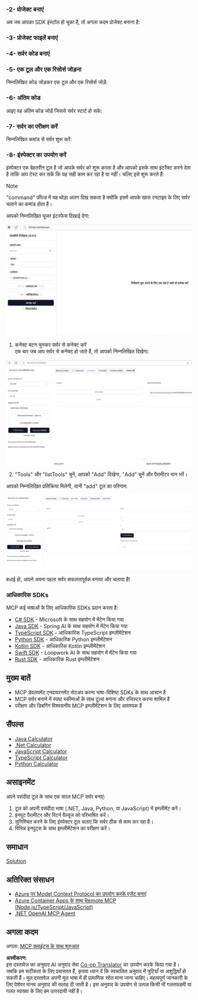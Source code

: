 <!--
CO_OP_TRANSLATOR_METADATA:
{
  "original_hash": "262e6e510f0c3fe1e36180eadcd67c33",
  "translation_date": "2025-06-02T17:25:22+00:00",
  "source_file": "03-GettingStarted/01-first-server/README.md",
  "language_code": "hi"
}
-->
### -2- प्रोजेक्ट बनाएं

अब जब आपका SDK इंस्टॉल हो चुका है, तो अगला कदम प्रोजेक्ट बनाना है: 

### -3- प्रोजेक्ट फाइलें बनाएं

### -4- सर्वर कोड बनाएं

### -5- एक टूल और एक रिसोर्स जोड़ना

निम्नलिखित कोड जोड़कर एक टूल और एक रिसोर्स जोड़ें:

### -6- अंतिम कोड

आइए वह अंतिम कोड जोड़ें जिससे सर्वर स्टार्ट हो सके:

### -7- सर्वर का परीक्षण करें

निम्नलिखित कमांड से सर्वर शुरू करें:

### -8- इंस्पेक्टर का उपयोग करें

इंस्पेक्टर एक बेहतरीन टूल है जो आपके सर्वर को शुरू करता है और आपको इसके साथ इंटरैक्ट करने देता है ताकि आप टेस्ट कर सकें कि यह सही काम कर रहा है या नहीं। चलिए इसे शुरू करते हैं:

> [!NOTE]
> "command" फ़ील्ड में यह थोड़ा अलग दिख सकता है क्योंकि इसमें आपके खास रनटाइम के लिए सर्वर चलाने का कमांड होता है।

आपको निम्नलिखित यूजर इंटरफेस दिखाई देगा:

![Connect](../../../../translated_images/connect.141db0b2bd05f096fb1dd91273771fd8b2469d6507656c3b0c9df4b3c5473929.hi.png)

1. कनेक्ट बटन चुनकर सर्वर से कनेक्ट करें  
  एक बार जब आप सर्वर से कनेक्ट हो जाते हैं, तो आपको निम्नलिखित दिखेगा:

  ![Connected](../../../../translated_images/connected.73d1e042c24075d386cacdd4ee7cd748c16364c277d814e646ff2f7b5eefde85.hi.png)

2. "Tools" और "listTools" चुनें, आपको "Add" दिखेगा, "Add" चुनें और पैरामीटर मान भरें।

  आपको निम्नलिखित प्रतिक्रिया मिलेगी, यानी "add" टूल का परिणाम:

  ![Result of running add](../../../../translated_images/ran-tool.a5a6ee878c1369ec1e379b81053395252a441799dbf23416c36ddf288faf8249.hi.png)

बधाई हो, आपने अपना पहला सर्वर सफलतापूर्वक बनाया और चलाया है!

### आधिकारिक SDKs

MCP कई भाषाओं के लिए आधिकारिक SDKs प्रदान करता है:
- [C# SDK](https://github.com/modelcontextprotocol/csharp-sdk) - Microsoft के साथ सहयोग में मेंटेन किया गया
- [Java SDK](https://github.com/modelcontextprotocol/java-sdk) - Spring AI के साथ सहयोग में मेंटेन किया गया
- [TypeScript SDK](https://github.com/modelcontextprotocol/typescript-sdk) - आधिकारिक TypeScript इम्प्लीमेंटेशन
- [Python SDK](https://github.com/modelcontextprotocol/python-sdk) - आधिकारिक Python इम्प्लीमेंटेशन
- [Kotlin SDK](https://github.com/modelcontextprotocol/kotlin-sdk) - आधिकारिक Kotlin इम्प्लीमेंटेशन
- [Swift SDK](https://github.com/modelcontextprotocol/swift-sdk) - Loopwork AI के साथ सहयोग में मेंटेन किया गया
- [Rust SDK](https://github.com/modelcontextprotocol/rust-sdk) - आधिकारिक Rust इम्प्लीमेंटेशन

## मुख्य बातें

- MCP डेवलपमेंट एनवायरनमेंट सेटअप करना भाषा-विशिष्ट SDKs के साथ आसान है
- MCP सर्वर बनाने में स्पष्ट स्कीमाओं के साथ टूल्स बनाना और रजिस्टर करना शामिल है
- परीक्षण और डिबगिंग विश्वसनीय MCP इम्प्लीमेंटेशन के लिए आवश्यक हैं

## सैंपल्स

- [Java Calculator](../samples/java/calculator/README.md)
- [.Net Calculator](../../../../03-GettingStarted/samples/csharp)
- [JavaScript Calculator](../samples/javascript/README.md)
- [TypeScript Calculator](../samples/typescript/README.md)
- [Python Calculator](../../../../03-GettingStarted/samples/python)

## असाइनमेंट

अपने पसंदीदा टूल के साथ एक सरल MCP सर्वर बनाएं:
1. टूल को अपनी पसंदीदा भाषा (.NET, Java, Python, या JavaScript) में इम्प्लीमेंट करें।
2. इनपुट पैरामीटर और रिटर्न वैल्यूज को परिभाषित करें।
3. सुनिश्चित करने के लिए इंस्पेक्टर टूल चलाएं कि सर्वर ठीक से काम कर रहा है।
4. विभिन्न इनपुट्स के साथ इम्प्लीमेंटेशन का परीक्षण करें।

## समाधान

[Solution](./solution/README.md)

## अतिरिक्त संसाधन

- [Azure पर Model Context Protocol का उपयोग करके एजेंट बनाएं](https://learn.microsoft.com/azure/developer/ai/intro-agents-mcp)
- [Azure Container Apps के साथ Remote MCP (Node.js/TypeScript/JavaScript)](https://learn.microsoft.com/samples/azure-samples/mcp-container-ts/mcp-container-ts/)
- [.NET OpenAI MCP Agent](https://learn.microsoft.com/samples/azure-samples/openai-mcp-agent-dotnet/openai-mcp-agent-dotnet/)

## अगला कदम

अगला: [MCP क्लाइंट्स के साथ शुरुआत](/03-GettingStarted/02-client/README.md)

**अस्वीकरण**:  
इस दस्तावेज़ का अनुवाद AI अनुवाद सेवा [Co-op Translator](https://github.com/Azure/co-op-translator) का उपयोग करके किया गया है। जबकि हम सटीकता के लिए प्रयासरत हैं, कृपया ध्यान दें कि स्वचालित अनुवाद में त्रुटियाँ या अशुद्धियाँ हो सकती हैं। मूल दस्तावेज़ अपनी मूल भाषा में ही प्रामाणिक स्रोत माना जाना चाहिए। महत्वपूर्ण जानकारी के लिए पेशेवर मानव अनुवाद की सलाह दी जाती है। इस अनुवाद के उपयोग से उत्पन्न किसी भी गलतफहमी या गलत व्याख्या के लिए हम उत्तरदायी नहीं हैं।